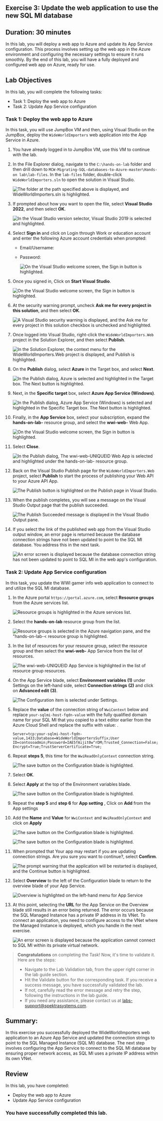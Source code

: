 ## Exercise 3: Update the web application to use the new SQL MI database

## Duration: 30 minutes

In this lab, you will deploy a web app to Azure and update its App Service configuration. This process involves setting up the web app in the Azure environment and configuring the necessary settings to ensure it runs smoothly. By the end of this lab, you will have a fully deployed and configured web app on Azure, ready for use.

## Lab Objectives

In this lab, you will complete the following tasks:

- Task 1: Deploy the web app to Azure
- Task 2: Update App Service configuration

### Task 1: Deploy the web app to Azure

In this task, you will use JumpBox VM and then, using Visual Studio on the JumpBox, deploy the `WideWorldImporters` web application into the App Service in Azure.

1. You have already logged in to JumpBox VM, use this VM to continue with the lab. 

1. In the File Explorer dialog, navigate to the `C:\hands-on-lab` folder and then drill down to `MCW-Migrating-SQL-databases-to-Azure-master\Hands-on lab\lab-files`. In the `lab-files` folder, double-click `WideWorldImporters.sln` to open the solution in Visual Studio.

   ![The folder at the path specified above is displayed, and WideWorldImporters.sln is highlighted.](media/windows-explorer-lab-files-web-solution.png "Windows Explorer")

1. If prompted about how you want to open the file, select **Visual Studio 2022**, and then select **OK**.

    ![In the Visual Studio version selector, Visual Studio 2019 is selected and highlighted.](media/datamod2.png "Visual Studio")

1. Select **Sign in** and click on Login through Work or education account and enter the following Azure account credentials when prompted:
   
   * Email/Username: <inject key="AzureAdUserEmail"></inject>
   * Password: <inject key="AzureAdUserPassword"></inject>

        ![On the Visual Studio welcome screen, the Sign in button is highlighted.](media/datamod3.png "Visual Studio")

1. Once you signed in, Click on **Start Visual Studio**.

    ![On the Visual Studio welcome screen, the Sign in button is highlighted.](media/datamod4.png "Visual Studio")

1. At the security warning prompt, uncheck **Ask me for every project in this solution**, and then select **OK**.

    ![A Visual Studio security warning is displayed, and the Ask me for every project in this solution checkbox is unchecked and highlighted.](media/visual-studio-security-warning.png "Visual Studio")

1. Once logged into Visual Studio, right-click the `WideWorldImporters.Web` project in the Solution Explorer, and then select **Publish**.

    ![In the Solution Explorer, the context menu for the WideWorldImporters.Web project is displayed, and Publish is highlighted.](media/visual-studio-project-publish.png "Visual Studio")

1. On the **Publish** dialog, select **Azure** in the Target box, and select **Next**.

    ![In the Publish dialog, Azure is selected and highlighted in the Target box. The Next button is highlighted.](media/updated15.png "Publish API App to Azure")

1. Next, in the **Specific target** box, select **Azure App Service (Windows)**.

    ![In the Publish dialog, Azure App Service (Windows) is selected and highlighted in the Specific Target box. The Next button is highlighted.](media/datamod6.png "Publish API App to Azure")

1. Finally, in the **App Service** box, select your subscription, expand the **hands-on-lab-<inject key="Suffix" enableCopy="false"/>** resource group, and select the **wwi-web-<inject key="Suffix" enableCopy="false"/>** Web App.

    ![On the Visual Studio welcome screen, the Sign in button is highlighted.](media/datamod7.png "Visual Studio")

1. Select **Close**.

    ![In the Publish dialog, The wwi-web-UNIQUEID Web App is selected and highlighted under the hands-on-lab- resource group.](media/close.png "Publish API App to Azure")

1. Back on the Visual Studio Publish page for the `WideWorldImporters.Web` project, select **Publish** to start the process of publishing your Web API to your Azure API App.

    ![The Publish button is highlighted on the Publish page in Visual Studio.](media/wwi-web-publish.png "Publish")

1. When the publish completes, you will see a message on the Visual Studio Output page that the publish succeeded.

    ![The Publish Succeeded message is displayed in the Visual Studio Output pane.](media/visual-studio-output-publish-succeeded.png "Visual Studio")

2. If you select the link of the published web app from the Visual Studio output window, an error page is returned because the database connection strings have not been updated to point to the SQL MI database. You address this in the next task.

    ![An error screen is displayed because the database connection string has not been updated to point to SQL MI in the web app's configuration.](media/web-app-error-screen.png "Web App error")

### Task 2: Update App Service configuration

In this task, you update the WWI gamer info web application to connect to and utilize the SQL MI database.

1. In the Azure portal `https://portal.azure.com`, select **Resource groups** from the Azure services list.

   ![Resource groups is highlighted in the Azure services list.](media/datamod13.png "Azure services")

2. Select the **hands-on-lab<inject key="Resource Group Name" enableCopy="false"/>** resource group from the list.

   ![Resource groups is selected in the Azure navigation pane, and the "hands-on-lab-< resource group is highlighted.](./media/resource-groups.png "Resource groups list")

3. In the list of resources for your resource group, select the **<inject key="Resource Group Name" enableCopy="false"/>** resource group and then select the **wwi-web-<inject key="Suffix" enableCopy="false"/>** App Service from the list of resources.

   ![The wwi-web-UNIQUEID App Service is highlighted in the list of resource group resources.](media/datamod9.png "Resource group")

4. On the App Service blade, select **Environment variables** **(1)** under Settings on the left-hand side, select **Connection strings** **(2)** and click on **Advanced edit** **(3)**.

   ![The Configuration item is selected under Settings.](media/app-service-configuration-menu.png "Configuration")

6. Replace the **value** of the connection string of `WwiContext` below and replace `your-sqlmi-host-fqdn-value` with the fully qualified domain name for your SQL MI that you copied to a text editor earlier from the Azure Cloud Shell and replace the suffix with value: <inject key="suffix" />.
    
    ``
    Server=tcp:your-sqlmi-host-fqdn-value,1433;Database=WideWorldImportersSuffix;User ID=contosoadmin;Password=IAE5fAijit0w^rDM;Trusted_Connection=False;Encrypt=True;TrustServerCertificate=True;
    ``

7. Repeat **steps 5**, this time for the `WwiReadOnlyContext` connection string.

    ![The save button on the Configuration blade is highlighted.](media/WwiReadOnlyContext1.png "Save")

8. Select **OK**.

9. Select **Apply** at the top of the Environment variables blade.

    ![The save button on the Configuration blade is highlighted.](media/WwiReadOnlyContextapplay.png "Save")

10. Repeat the **step 5** and **step 6** for **App setting** , Click on **Add** from the App settings

11. Add the **Name** and **Value** for `WwiContext` and `WwiReadOnlyContext` and click on **Apply**

    ![The save button on the Configuration blade is highlighted.](media/app-string.png "Save")

    ![The save button on the Configuration blade is highlighted.](media/app-string-1.png "Save")

12. When prompted that Your app may restart if you are updating connection strings. Are you sure you want to continue?, select **Confirm**.

    ![The prompt warning that the application will be restarted is displayed, and the Continue button is highlighted.](media/save_changes.png "Restart prompt")

13. Select **Overview** to the left of the Configuration blade to return to the overview blade of your App Service.

    ![Overview is highlighted on the left-hand menu for App Service](media/app-service-overview-menu-item.png "Overview menu item")

14. At this point, selecting the **URL** for the App Service on the Overview blade still results in an error being returned. The error occurs because the SQL Managed Instance has a private IP address in its VNet. To connect an application, you need to configure access to the VNet where the Managed Instance is deployed, which you handle in the next exercise.

    ![An error screen is displayed because the application cannot connect to SQL MI within its private virtual network.](media/web-app-error-screen.png "Web App error")

>**Congratulations** on completing the Task! Now, it's time to validate it. Here are the steps:
> - Navigate to the Lab Validation tab, from the upper right corner in the lab guide section.
> - Hit the Validate button for the corresponding task. If you receive a success message, you have successfully validated the lab. 
> - If not, carefully read the error message and retry the step, following the instructions in the lab guide.
> - If you need any assistance, please contact us at labs-support@spektrasystems.com.

## Summary:

In this exercise you successfully deployed the WideWorldImporters web application to an Azure App Service and updated the connection strings to point to the SQL Managed Instance (SQL MI) database. The next step involves configuring the App Service to connect to the SQL MI database by ensuring proper network access, as SQL MI uses a private IP address within its own VNet.

## Review

In this lab, you have completed:

- Deploy the web app to Azure
- Update App Service configuration

### You have successfully completed this lab.

